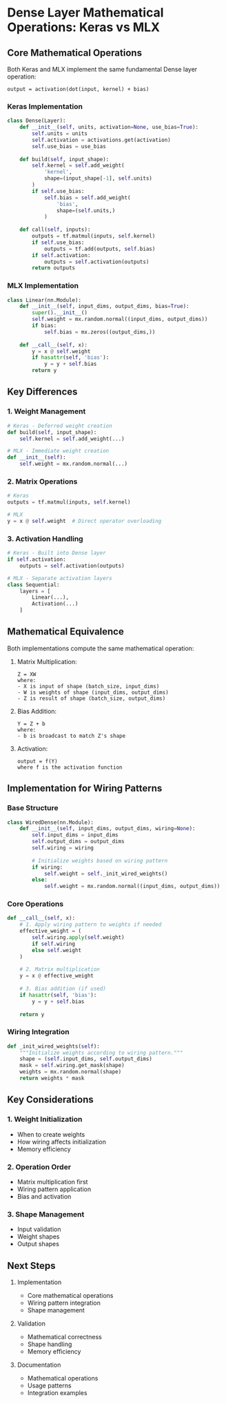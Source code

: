 # Dense Layer Mathematical Operations: Keras vs MLX

## Core Mathematical Operations

Both Keras and MLX implement the same fundamental Dense layer operation:
```
output = activation(dot(input, kernel) + bias)
```

### Keras Implementation
```python
class Dense(Layer):
    def __init__(self, units, activation=None, use_bias=True):
        self.units = units
        self.activation = activations.get(activation)
        self.use_bias = use_bias
        
    def build(self, input_shape):
        self.kernel = self.add_weight(
            'kernel',
            shape=(input_shape[-1], self.units)
        )
        if self.use_bias:
            self.bias = self.add_weight(
                'bias',
                shape=(self.units,)
            )
            
    def call(self, inputs):
        outputs = tf.matmul(inputs, self.kernel)
        if self.use_bias:
            outputs = tf.add(outputs, self.bias)
        if self.activation:
            outputs = self.activation(outputs)
        return outputs
```

### MLX Implementation
```python
class Linear(nn.Module):
    def __init__(self, input_dims, output_dims, bias=True):
        super().__init__()
        self.weight = mx.random.normal((input_dims, output_dims))
        if bias:
            self.bias = mx.zeros((output_dims,))
            
    def __call__(self, x):
        y = x @ self.weight
        if hasattr(self, 'bias'):
            y = y + self.bias
        return y
```

## Key Differences

### 1. Weight Management
```python
# Keras - Deferred weight creation
def build(self, input_shape):
    self.kernel = self.add_weight(...)

# MLX - Immediate weight creation
def __init__(self):
    self.weight = mx.random.normal(...)
```

### 2. Matrix Operations
```python
# Keras
outputs = tf.matmul(inputs, self.kernel)

# MLX
y = x @ self.weight  # Direct operator overloading
```

### 3. Activation Handling
```python
# Keras - Built into Dense layer
if self.activation:
    outputs = self.activation(outputs)

# MLX - Separate activation layers
class Sequential:
    layers = [
        Linear(...),
        Activation(...)
    ]
```

## Mathematical Equivalence

Both implementations compute the same mathematical operation:

1. Matrix Multiplication:
   ```
   Z = XW
   where:
   - X is input of shape (batch_size, input_dims)
   - W is weights of shape (input_dims, output_dims)
   - Z is result of shape (batch_size, output_dims)
   ```

2. Bias Addition:
   ```
   Y = Z + b
   where:
   - b is broadcast to match Z's shape
   ```

3. Activation:
   ```
   output = f(Y)
   where f is the activation function
   ```

## Implementation for Wiring Patterns

### Base Structure
```python
class WiredDense(nn.Module):
    def __init__(self, input_dims, output_dims, wiring=None):
        self.input_dims = input_dims
        self.output_dims = output_dims
        self.wiring = wiring
        
        # Initialize weights based on wiring pattern
        if wiring:
            self.weight = self._init_wired_weights()
        else:
            self.weight = mx.random.normal((input_dims, output_dims))
```

### Core Operations
```python
def __call__(self, x):
    # 1. Apply wiring pattern to weights if needed
    effective_weight = (
        self.wiring.apply(self.weight) 
        if self.wiring 
        else self.weight
    )
    
    # 2. Matrix multiplication
    y = x @ effective_weight
    
    # 3. Bias addition (if used)
    if hasattr(self, 'bias'):
        y = y + self.bias
        
    return y
```

### Wiring Integration
```python
def _init_wired_weights(self):
    """Initialize weights according to wiring pattern."""
    shape = (self.input_dims, self.output_dims)
    mask = self.wiring.get_mask(shape)
    weights = mx.random.normal(shape)
    return weights * mask
```

## Key Considerations

### 1. Weight Initialization
- When to create weights
- How wiring affects initialization
- Memory efficiency

### 2. Operation Order
- Matrix multiplication first
- Wiring pattern application
- Bias and activation

### 3. Shape Management
- Input validation
- Weight shapes
- Output shapes

## Next Steps

1. Implementation
   - Core mathematical operations
   - Wiring pattern integration
   - Shape management

2. Validation
   - Mathematical correctness
   - Shape handling
   - Memory efficiency

3. Documentation
   - Mathematical operations
   - Usage patterns
   - Integration examples